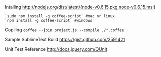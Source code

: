 Intalling 
	http://nodejs.org/dist/latest/{node-v0.6.15.pkg,node-v0.6.15.msi}
	
 	`sudo npm install -g coffee-script` #mac or linux
	`npm install -g coffee-script` #windows

Copiling
`coffee --join project.js --compile ./*.coffee`


Sample SublimeText Build
https://gist.github.com/2591421

Unit Test Reference
http://docs.jquery.com/QUnit